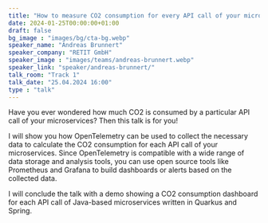 ```yaml
---
title: "How to measure CO2 consumption for every API call of your microservices 🇬🇧"
date: 2024-01-25T00:00:00+01:00
draft: false
bg_image : "images/bg/cta-bg.webp"
speaker_name: "Andreas Brunnert"
speaker_company: "RETIT GmbH"
speaker_image : "images/teams/andreas-brunnert.webp"
speaker_link: "speaker/andreas-brunnert/"
talk_room: "Track 1"
talk_date: "25.04.2024 16:00"
type : "talk"
---
```


Have you ever wondered how much CO2 is consumed by a particular API call of your microservices? 
Then this talk is for you! 

I will show you how OpenTelemetry can be used to collect the necessary data to calculate the CO2 consumption for each API call of your microservices. Since OpenTelemetry is compatible with a wide range of data storage and analysis tools, you can use open source tools like Prometheus and Grafana to build dashboards or alerts based on the collected data. 

I will conclude the talk with a demo showing a CO2 consumption dashboard for each API call of Java-based microservices written in Quarkus and Spring.
